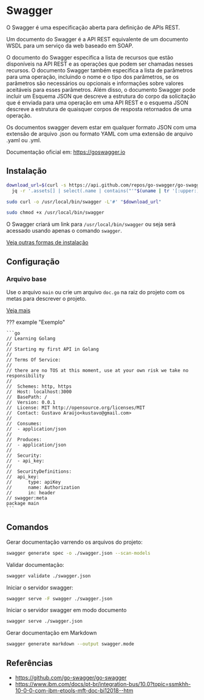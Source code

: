 # Swagger

O Swagger é uma especificação aberta para definição de APIs REST.

Um documento do Swagger é a API REST equivalente de um documento WSDL para um serviço da web baseado em SOAP.

O documento do Swagger especifica a lista de recursos que estão disponíveis na API REST e as operações que podem ser chamadas nesses recursos. O documento Swagger também especifica a lista de parâmetros para uma operação, incluindo o nome e o tipo dos parâmetros, se os parâmetros são necessários ou opcionais e informações sobre valores aceitáveis para esses parâmetros. Além disso, o documento Swagger pode incluir um Esquema JSON que descreve a estrutura do corpo da solicitação que é enviada para uma operação em uma API REST e o esquema JSON descreve a estrutura de quaisquer corpos de resposta retornados de uma operação.

Os documentos swagger devem estar em qualquer formato JSON com uma extensão de arquivo .json ou formato YAML com uma extensão de arquivo .yaml ou .yml.

Documentação oficial em: <https://goswagger.io>

## Instalação

```bash
download_url=$(curl -s https://api.github.com/repos/go-swagger/go-swagger/releases/latest | \
  jq -r '.assets[] | select(.name | contains("'"$(uname | tr '[:upper:]' '[:lower:]')"'_amd64")) | .browser_download_url')

sudo curl -o /usr/local/bin/swagger -L'#' "$download_url"

sudo chmod +x /usr/local/bin/swagger
```

O Swagger criará um link para `/usr/local/bin/swagger` ou seja será acessado usando apenas o comando `swagger`.

[Veja outras formas de instalação](https://goswagger.io/install.html)

## Configuração

### Arquivo base

Use o arquivo `main` ou crie um arquivo `doc.go` na raiz do projeto com os metas para descrever o projeto.

[Veja mais](https://goswagger.io/generate/spec/meta.html)

??? example "Exemplo"

    ```go
    // Learning Golang
    //
    // Starting my first API in Golang
    //
    // Terms Of Service:
    //
    // there are no TOS at this moment, use at your own risk we take no responsibility
    //
    //  Schemes: http, https
    //  Host: localhost:3000
    //  BasePath: /
    //  Version: 0.0.1
    //  License: MIT http://opensource.org/licenses/MIT
    //  Contact: Gustavo Araújo<kustavo@gmail.com>
    //
    //  Consumes:
    //  - application/json
    //
    //  Produces:
    //  - application/json
    //
    //  Security:
    //  - api_key:
    //
    //  SecurityDefinitions:
    //  api_key:
    //      type: apiKey
    //      name: Authorization
    //      in: header
    // swagger:meta
    package main
    ```

## Comandos

Gerar documentação varrendo os arquivos do projeto:

```bash
swagger generate spec -o ./swagger.json --scan-models
```

Validar documentação:

```bash
swagger validate ./swagger.json
```

Iniciar o servidor swagger:

```bash
swagger serve -F swagger ./swagger.json 
```

Iniciar o servidor swagger em modo documento

```bash
swagger serve ./swagger.json 
```

Gerar documentação em Markdown

```bash
swagger generate markdown --output swagger.mode
```

## Referências

- <https://github.com/go-swagger/go-swagger>
- <https://www.ibm.com/docs/pt-br/integration-bus/10.0?topic=ssmkhh-10-0-0-com-ibm-etools-mft-doc-bi12018--htm>
